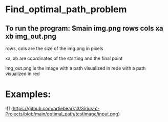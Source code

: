 # Find_optimal_path_problem
## To run the program: $main img.png rows cols xa xb img_out.png

rows, cols are the size of the img.png in pixels

xa, xb are coordinates of the starting and the final point

img_out.png is the image with a path visualized in rede with a path visualized in red


# Examples:
![] (https://github.com/artiebears13/Sirius-c-Projects/blob/main/optimal_path/testImage/input.png)